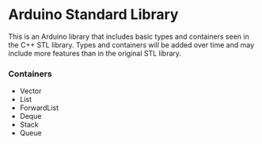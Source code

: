 # Arduino Standard Library

This is an Arduino library that includes basic types and containers seen in the C++ STL library. Types and containers will be added over time and may include more features than in the original STL library.

### Containers
- Vector
- List
- ForwardList
- Deque
- Stack
- Queue